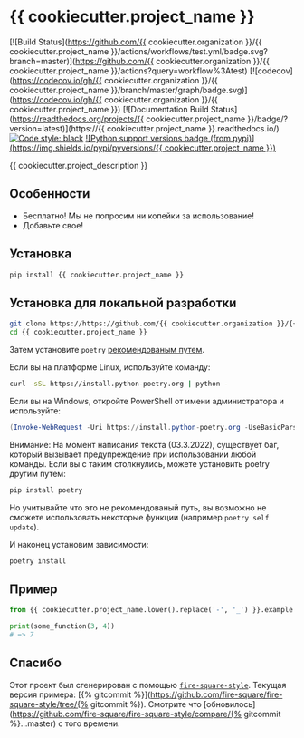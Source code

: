 # {{ cookiecutter.project_name }}

[![Build Status](https://github.com/{{ cookiecutter.organization }}/{{ cookiecutter.project_name }}/actions/workflows/test.yml/badge.svg?branch=master)](https://github.com/{{ cookiecutter.organization }}/{{ cookiecutter.project_name }}/actions?query=workflow%3Atest)
[![codecov](https://codecov.io/gh/{{ cookiecutter.organization }}/{{ cookiecutter.project_name }}/branch/master/graph/badge.svg)](https://codecov.io/gh/{{ cookiecutter.organization }}/{{ cookiecutter.project_name }})
[![Documentation Build Status](https://readthedocs.org/projects/{{ cookiecutter.project_name }}/badge/?version=latest)](https://{{ cookiecutter.project_name }}.readthedocs.io/)
[![Code style: black](https://img.shields.io/badge/code%20style-black-000000.svg)](https://github.com/psf/black)
[![Python support versions badge (from pypi)](https://img.shields.io/pypi/pyversions/{{ cookiecutter.project_name }})](https://www.python.org/downloads/)

{{ cookiecutter.project_description }}

## Особенности

- Бесплатно! Мы не попросим ни копейки за использование!
- Добавьте свое!


## Установка

```bash
pip install {{ cookiecutter.project_name }}
```

## Установка для локальной разработки

```bash
git clone https://https://github.com/{{ cookiecutter.organization }}/{{ cookiecutter.project_name }}.git
cd {{ cookiecutter.project_name }}
```

Затем установите `poetry` [рекомендованым путем](https://python-poetry.org/docs/master/#installation).

Если вы на платформе Linux, используйте команду:

```bash
curl -sSL https://install.python-poetry.org | python -
```

Если вы на Windows, откройте PowerShell от имени администратора и используйте:

```powershell
(Invoke-WebRequest -Uri https://install.python-poetry.org -UseBasicParsing).Content | python -
```

Внимание: На момент написания текста (03.3.2022), существует баг, который вызывает предупреждение при использовании любой команды. 
Если вы с таким столкнулись, можете установить poetry другим путем:

```bash
pip install poetry
```

Но учитывайте что это не рекомендованый путь, вы возможно не сможете использовать некоторые функции (например `poetry self update`).

И наконец установим зависимости:

```bash
poetry install
```

## Пример

```py
from {{ cookiecutter.project_name.lower().replace('-', '_') }}.example import some_function

print(some_function(3, 4))
# => 7
```

## Спасибо

Этот проект был сгенерирован с помощью [`fire-square-style`](https://github.com/fire-square/fire-square-style).
Текущая версия примера: [{% gitcommit %}](https://github.com/fire-square/fire-square-style/tree/{% gitcommit %}).
Смотрите что [обновилось](https://github.com/fire-square/fire-square-style/compare/{% gitcommit %}...master) с того времени.
